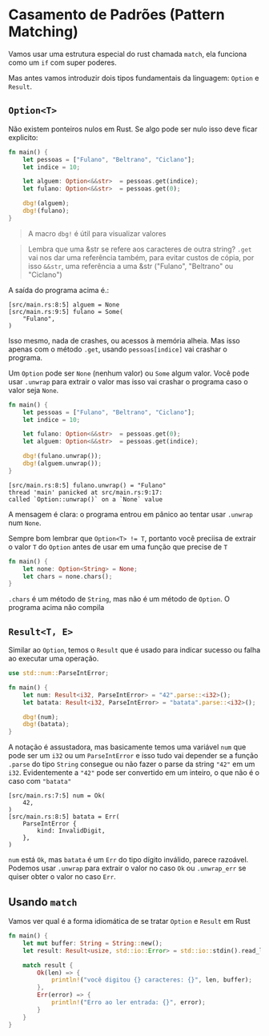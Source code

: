 # Casamento de Padrões (Pattern Matching)

Vamos usar uma estrutura especial do rust chamada `match`, ela funciona como um `if` com super poderes.

Mas antes vamos introduzir dois tipos fundamentais da linguagem: `Option` e `Result`.

## `Option<T>`

Não existem ponteiros nulos em Rust. Se algo pode ser nulo isso deve ficar explicito:

```rust
fn main() {
    let pessoas = ["Fulano", "Beltrano", "Ciclano"];
    let indice = 10;

    let alguem: Option<&&str>  = pessoas.get(indice);
    let fulano: Option<&&str>  = pessoas.get(0);

    dbg!(alguem);
    dbg!(fulano);
}
```

> A macro `dbg!` é útil para visualizar valores 

> Lembra que uma &str se refere aos caracteres de outra string? `.get` vai nos dar uma referência também, para evitar
> custos de cópia, por isso `&&str`, uma referência a uma &str ("Fulano", "Beltrano" ou "Ciclano")

A saída do programa acima é.:

```
[src/main.rs:8:5] alguem = None
[src/main.rs:9:5] fulano = Some(
    "Fulano",
)
```

Isso mesmo, nada de crashes, ou acessos à memória alheia.
Mas isso apenas com o método `.get`, usando `pessoas[indice]` vai crashar o programa.

Um `Option` pode ser `None` (nenhum valor) ou `Some` algum valor. Você pode usar `.unwrap` para extrair o valor
mas isso vai crashar o programa caso o valor seja `None`.

```rust
fn main() {
    let pessoas = ["Fulano", "Beltrano", "Ciclano"];
    let indice = 10;

    let fulano: Option<&&str>  = pessoas.get(0);
    let alguem: Option<&&str>  = pessoas.get(indice);

    dbg!(fulano.unwrap());
    dbg!(alguem.unwrap());
}
```

```
[src/main.rs:8:5] fulano.unwrap() = "Fulano"
thread 'main' panicked at src/main.rs:9:17:
called `Option::unwrap()` on a `None` value
```

A mensagem é clara: o programa entrou em pânico ao tentar usar `.unwrap` num `None`.

Sempre bom lembrar que `Option<T> != T`, portanto você preciisa de extrair o valor `T` do `Option` antes de usar em uma função que precise de `T`

```rust
fn main() {
    let none: Option<String> = None;
    let chars = none.chars();
}
```

`.chars` é um método de `String`, mas não é um método de `Option`. O programa acima não compila

## `Result<T, E>`

Similar ao `Option`, temos o `Result` que é usado para indicar sucesso ou falha ao executar uma operação.

```rust
use std::num::ParseIntError;

fn main() {
    let num: Result<i32, ParseIntError> = "42".parse::<i32>();
    let batata: Result<i32, ParseIntError> = "batata".parse::<i32>();

    dbg!(num);
    dbg!(batata);
}
```

A notação é assustadora, mas basicamente temos uma variável `num` que pode ser um `i32` ou um `ParseIntError` e isso tudo vai depender se a função `.parse` 
do tipo `String` consegue ou não fazer o parse da string `"42"` em um `i32`. Evidentemente a `"42"` pode ser convertido em um inteiro, o que não é o caso com `"batata"`

```
[src/main.rs:7:5] num = Ok(
    42,
)
[src/main.rs:8:5] batata = Err(
    ParseIntError {
        kind: InvalidDigit,
    },
)
```

`num` está `Ok`, mas `batata` é um `Err` do tipo dígito inválido, parece razoável. Podemos usar `.unwrap` para extrair o valor no caso `Ok` ou `.unwrap_err` se quiser obter o valor no caso `Err`.

## Usando `match`

Vamos ver qual é a forma idiomática de se tratar `Option` e `Result` em Rust

```rust
fn main() {
    let mut buffer: String = String::new();
    let result: Result<usize, std::io::Error> = std::io::stdin().read_line(&mut buffer);

    match result {
        Ok(len) => {
            println!("você digitou {} caracteres: {}", len, buffer);
        },
        Err(error) => {
            println!("Erro ao ler entrada: {}", error);
        }
    }
}
```